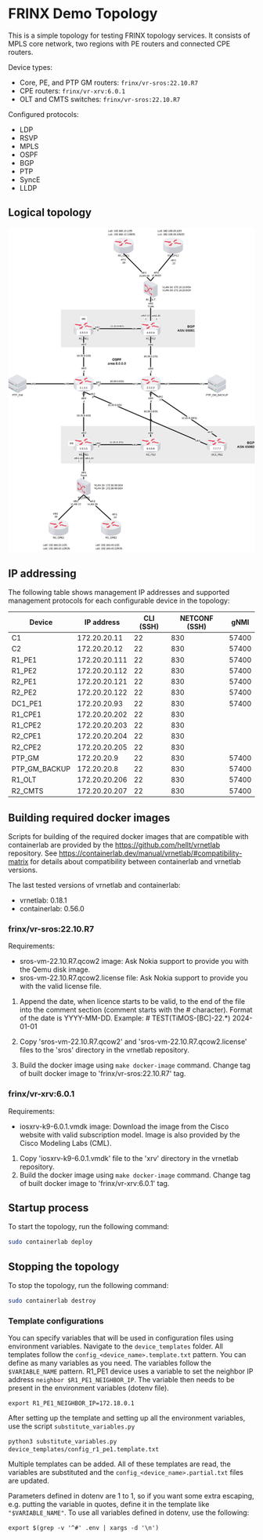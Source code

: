 # FRINX Demo Topology

This is a simple topology for testing FRINX topology services.
It consists of MPLS core network, two regions with PE routers and connected CPE routers.

Device types:
- Core, PE, and PTP GM routers: `frinx/vr-sros:22.10.R7`
- CPE routers: `frinx/vr-xrv:6.0.1`
- OLT and CMTS switches: `frinx/vr-sros:22.10.R7`

Configured protocols:
- LDP
- RSVP
- MPLS
- OSPF
- BGP
- PTP
- SyncE
- LLDP

## Logical topology

<div style="background-color: white; display: inline-block;">
    <img src="assets/demo_lab.svg" width="1024" alt="Demo lab"/>
</div>

## IP addressing

The following table shows management IP addresses and supported management protocols
for each configurable device in the topology:

| Device        | IP address    | CLI (SSH) | NETCONF (SSH) | gNMI  |
|---------------|---------------|-----------|---------------|-------|
| C1            | 172.20.20.11  | 22        | 830           | 57400 | 
| C2            | 172.20.20.12  | 22        | 830           | 57400 |
| R1_PE1        | 172.20.20.111 | 22        | 830           | 57400 |
| R1_PE2        | 172.20.20.112 | 22        | 830           | 57400 |
| R2_PE1        | 172.20.20.121 | 22        | 830           | 57400 |
| R2_PE2        | 172.20.20.122 | 22        | 830           | 57400 |
| DC1_PE1       | 172.20.20.93  | 22        | 830           | 57400 |
| R1_CPE1       | 172.20.20.202 | 22        | 830           |       |
| R1_CPE2       | 172.20.20.203 | 22        | 830           |       |
| R2_CPE1       | 172.20.20.204 | 22        | 830           |       |
| R2_CPE2       | 172.20.20.205 | 22        | 830           |       |
| PTP_GM        | 172.20.20.9   | 22        | 830           | 57400 |
| PTP_GM_BACKUP | 172.20.20.8   | 22        | 830           | 57400 |
| R1_OLT        | 172.20.20.206 | 22        | 830           | 57400 |
| R2_CMTS       | 172.20.20.207 | 22        | 830           | 57400 |

## Building required docker images

Scripts for building of the required docker images that are compatible with containerlab are provided
by the https://github.com/hellt/vrnetlab repository.
See https://containerlab.dev/manual/vrnetlab/#compatibility-matrix for details about compatibility between
containerlab and vrnetlab versions.

The last tested versions of vrnetlab and containerlab:
- vrnetlab: 0.18.1
- containerlab: 0.56.0

### frinx/vr-sros:22.10.R7

Requirements:
- sros-vm-22.10.R7.qcow2 image: Ask Nokia support to provide you with the Qemu disk image.
- sros-vm-22.10.R7.qcow2.license file: Ask Nokia support to provide you with the valid license file.

1. Append the date, when licence starts to be valid, to the end of the file into the comment section
   (comment starts with the # character).
   Format of the date is YYYY-MM-DD.
   Example: # TEST(TiMOS-[BC]-22.*) 2024-01-01

2. Copy 'sros-vm-22.10.R7.qcow2' and 'sros-vm-22.10.R7.qcow2.license' files to the 'sros' directory
   in the vrnetlab repository.

3. Build the docker image using `make docker-image` command.
   Change tag of built docker image to 'frinx/vr-sros:22.10.R7' tag.

### frinx/vr-xrv:6.0.1

Requirements:

- iosxrv-k9-6.0.1.vmdk image: Download the image from the Cisco website with valid subscription model.
  Image is also provided by the Cisco Modeling Labs (CML).

1. Copy 'iosxrv-k9-6.0.1.vmdk' file to the 'xrv' directory in the vrnetlab repository.
2. Build the docker image using `make docker-image` command. 
   Change tag of built docker image to 'frinx/vr-xrv:6.0.1' tag.

## Startup process

To start the topology, run the following command:

```bash
sudo containerlab deploy
```

## Stopping the topology

To stop the topology, run the following command:

```bash
sudo containerlab destroy
```

### Template configurations

You can specify variables that will be used in configuration files using environment variables.
Navigate to the `device_templates` folder. All templates follow the `config_<device_name>.template.txt` pattern.
You can define as many variables as you need. The variables follow the `$VARIABLE_NAME` pattern. R1_PE1 device uses
a variable to set the neighbor IP address `neighbor $R1_PE1_NEIGHBOR_IP`. The variable then needs to be present in the
environment variables (dotenv file).
```shell
export R1_PE1_NEIGHBOR_IP=172.18.0.1
```
After setting up the template and setting up all the environment variables, use the script `substitute_variables.py`
```shell
python3 substitute_variables.py device_templates/config_r1_pe1.template.txt
```
Multiple templates can be added. All of these templates are read, the variables are substituted and the `config_<device_name>.partial.txt`
files are updated.

Parameters defined in dotenv are 1 to 1, so if you want some extra escaping, e.g. putting the variable in quotes, define
it in the template like `"$VARIABLE_NAME"`. To use all variables defined in dotenv, use the following:
```shell
export $(grep -v '^#' .env | xargs -d '\n')
```